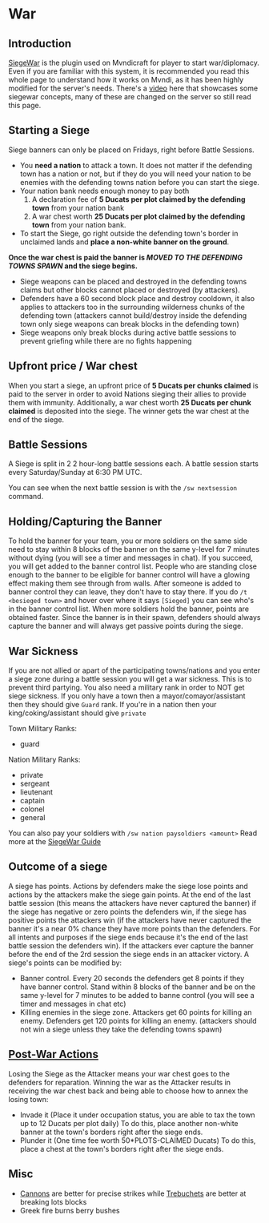 # War

## Introduction

[SiegeWar](https://github.com/TownyAdvanced/SiegeWar/wiki/Siege-War-User-Guide) is the plugin used on Mvndicraft for player to start war/diplomacy.
Even if you are familiar with this system, it is recommended you read this whole page to understand how it works on Mvndi,
as it has been highly modified for the server's needs.
There's a [video](https://www.youtube.com/watch?v=raiAhk2Ru5Y) here that showcases some siegewar concepts, many of these are changed on the server so still read this page.

## Starting a Siege

Siege banners can only be placed on Fridays, right before Battle Sessions.

- You **need a nation** to attack a town. It does not matter if the defending town has a nation or not, but if they do you will need your nation to be enemies with the defending towns nation before you can start the siege.
- Your nation bank needs enough money to pay both
    1. A declaration fee of **5 Ducats per plot claimed by the defending town** from your nation bank
    2. A war chest worth **25 Ducats per plot claimed by the defending town** from your nation bank.
- To start the Siege, go right outside the defending town's border in unclaimed lands and **place a non-white banner on the ground**.

**Once the war chest is paid the banner is _MOVED TO THE DEFENDING TOWNS SPAWN_ and the siege begins.**

- Siege weapons can be placed and destroyed in the defending towns claims but other blocks cannot placed or destroyed (by attackers).
- Defenders have a 60 second block place and destroy cooldown, it also applies to attackers too in the surrounding wilderness chunks of the defending town (attackers cannot build/destroy inside the defending town only siege weapons can break blocks in the defending town)
- Siege weapons only break blocks during active battle sessions to prevent griefing while there are no fights happening

## Upfront price / War chest

When you start a siege, an upfront price of **5 Ducats per chunks claimed** is paid to the server in order to avoid Nations sieging their allies to provide them with immunity.
Additionally, a war chest worth **25 Ducats per chunk claimed** is deposited into the siege. The winner gets the war chest at the end of the siege.

## Battle Sessions

A Siege is split in 2 2 hour-long battle sessions each.
A battle session starts every Saturday/Sunday at 6:30 PM UTC.

You can see when the next battle session is with the `/sw nextsession` command.

## Holding/Capturing the Banner

To hold the banner for your team, you or more soldiers on the same side need to stay within 8 blocks of the banner on the same y-level for 7 minutes without dying (you will see a timer and messages in chat). If you succeed, you will get added to the banner control list. People who are standing close enough to the banner to be eligible for banner control will have a glowing effect making them see through from walls. After someone is added to banner control they can leave, they don't have to stay there. If you do `/t <besieged town>` and hover over where it says `[Sieged]` you can see who's in the banner control list. When more soldiers hold the banner, points are obtained faster. Since the banner is in their spawn, defenders should always capture the banner and will always get passive points during the siege.

## War Sickness

If you are not allied or apart of the participating towns/nations and you enter a siege zone during a battle session you will get a war sickness. This is to prevent third partying. You also need a military rank in order to NOT get siege sickness. If you only have a town then a mayor/comayor/assistant then they should give `Guard` rank. If you're in a nation then your king/coking/assistant should give `private`

Town Military Ranks:

- guard

Nation Military Ranks:

- private
- sergeant
- lieutenant
- captain
- colonel
- general

You can also pay your soldiers with `/sw nation paysoldiers <amount>`
Read more at the [SiegeWar Guide](https://github.com/TownyAdvanced/SiegeWar/wiki/Siege-War-User-Guide#shield-assign-military-ranks)

## Outcome of a siege

A siege has points. Actions by defenders make the siege lose points and actions by the attackers make the siege gain points. At the end of the last battle session (this means the attackers have never captured the banner) if the siege has negative or zero points the defenders win, if the siege has positive points the attackers win (if the attackers have never captured the banner it's a near 0% chance they have more points than the defenders. For all intents and purposes if the siege ends because it's the end of the last battle session the defenders win).
If the attackers ever capture the banner before the end of the 2rd session the siege ends in an attacker victory.
A siege's points can be modified by:

- Banner control. Every 20 seconds the defenders get 8 points if they have banner control. Stand within 8 blocks of the banner and be on the same y-level for 7 minutes to be added to banne control (you will see a timer and messages in chat etc)
- Killing enemies in the siege zone. Attackers get 60 points for killing an enemy. Defenders get 120 points for killing an enemy. (attackers should not win a siege unless they take the defending towns spawn)

## [Post-War Actions](https://github.com/TownyAdvanced/SiegeWar/wiki/Siege-War-User-Guide#trophy-win-siege)

Losing the Siege as the Attacker means your war chest goes to the defenders for reparation.
Winning the war as the Attacker results in receiving the war chest back and being able to choose how to annex the losing town:

- Invade it (Place it under occupation status, you are able to tax the town up to 12 Ducats per plot daily)
  To do this, place another non-white banner at the town's borders right after the siege ends.
- Plunder it (One time fee worth 50*PLOTS-CLAIMED Ducats)
  To do this, place a chest at the town's borders right after the siege ends.

## Misc

- [Cannons](./siege_weapons/cannon.md) are better for precise strikes while [Trebuchets](./siege_weapons/trebuchet.md) are better at breaking lots blocks
- Greek fire burns berry bushes
